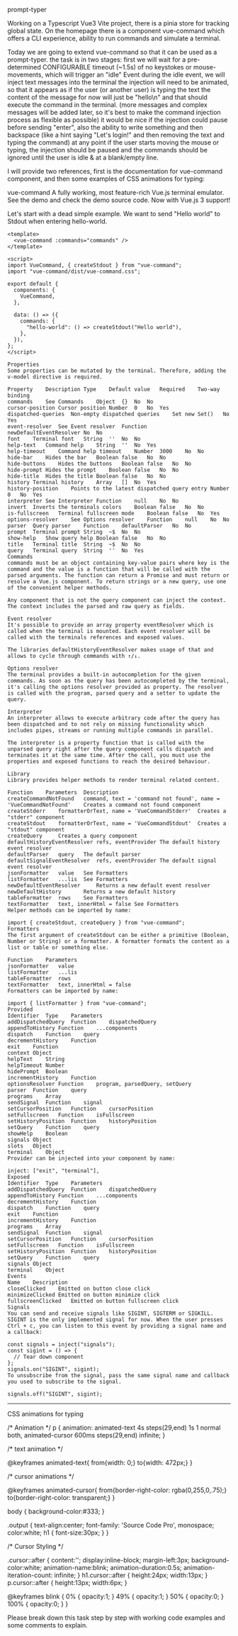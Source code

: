 prompt-typer

Working on a Typescript Vue3 Vite project, there is a pinia store for tracking global state.
On the homepage there is a component vue-command which offers a CLI experience, ability to run commands and simulate a terminal.


Today we are going to extend vue-command so that it can be used as a prompt-typer.
the task is in two stages:
    first we will wait for a pre-determined CONFIGURABLE timeout (~1.5s) of no keystokes or mouse-movements, which will trigger an "idle" Event
    during the idle event, we will inject text messages into the terminal
    the injection will need to be animated, so that it appears as if the user (or another user) is typing the text
    the content of the message for now will just be "hello\n" and that should execute the command in the terminal.
    (more messages and complex messages will be added later, so it's best to make the command injection process as flexible as possible)
    it would be nice if the injection could pause before sending "enter", also the ability to write something and then backspace (like a hint saying "Let's login!" and then removing the text and typing the command)
    at any point if the user starts moving the mouse or typing, the injection should be paused and the commands should be ignored until the user is idle & at a blank/empty line.

I will provide two references, first is the documentation for vue-command component, and then some examples of CSS animations for typing:


vue-command
A fully working, most feature-rich Vue.js terminal emulator. See the demo and check the demo source code. Now with Vue.js 3 support!

Let's start with a dead simple example. We want to send "Hello world" to Stdout when entering hello-world.

```
<template>
  <vue-command :commands="commands" />
</template>

<script>
import VueCommand, { createStdout } from "vue-command";
import "vue-command/dist/vue-command.css";

export default {
  components: {
    VueCommand,
  },

  data: () => ({
    commands: {
      "hello-world": () => createStdout("Hello world"),
    },
  }),
};
</script>
```

```
Properties
Some properties can be mutated by the terminal. Therefore, adding the v-model directive is required.

Property	Description	Type	Default value	Required	Two-way binding
commands	See Commands	Object	{}	No	No
cursor-position	Cursor position	Number	0	No	Yes
dispatched-queries	Non-empty dispatched queries	Set	new Set()	No	Yes
event-resolver	See Event resolver	Function	newDefaultEventResolver	No	No
font	Terminal font	String	''	No	No
help-text	Command help	String	''	No	Yes
help-timeout	Command help timeout	Number	3000	No	No
hide-bar	Hides the bar	Boolean	false	No	No
hide-buttons	Hides the buttons	Boolean	false	No	No
hide-prompt	Hides the prompt	Boolean	false	No	No
hide-title	Hides the title	Boolean	false	No	No
history	Terminal history	Array	[]	No	Yes
history-position	Points to the latest dispatched query entry	Number	0	No	Yes
interpreter	See Interpreter	Function	null	No	No
invert	Inverts the terminals colors	Boolean	false	No	No
is-fullscreen	Terminal fullscreen mode	Boolean	false	No	Yes
options-resolver	See Options resolver	Function	null	No	No
parser	Query parser	Function	defaultParser	No	No
prompt	Terminal prompt	String	~$	No	No
show-help	Show query help	Boolean	false	No	No
title	Terminal title	String	~$	No	No
query	Terminal query	String	''	No	Yes
Commands
commands must be an object containing key-value pairs where key is the command and the value is a function that will be called with the parsed arguments. The function can return a Promise and must return or resolve a Vue.js component. To return strings or a new query, use one of the convenient helper methods.

Any component that is not the query component can inject the context. The context includes the parsed and raw query as fields.

Event resolver
It's possible to provide an array property eventResolver which is called when the terminal is mounted. Each event resolver will be called with the terminals references and exposed values.

The libraries defaultHistoryEventResolver makes usage of that and allows to cycle through commands with ↑/↓.

Options resolver
The terminal provides a built-in autocompletion for the given commands. As soon as the query has been autocompleted by the terminal, it's calling the options resolver provided as property. The resolver is called with the program, parsed query and a setter to update the query.

Interpreter
An interpreter allows to execute arbitrary code after the query has been dispatched and to not rely on missing functionality which includes pipes, streams or running multiple commands in parallel.

The interpreter is a property function that is called with the unparsed query right after the query component calls dispatch and terminates it at the same time. After the call, you must use the properties and exposed functions to reach the desired behaviour.
```

```
Library
Library provides helper methods to render terminal related content.

Function	Parameters	Description
createCommandNotFound	command, text = 'command not found', name = 'VueCommandNotFound'	Creates a command not found component
createStderr	formatterOrText, name = 'VueCommandStderr'	Creates a "stderr" component
createStdout	formatterOrText, name = 'VueCommandStdout'	Creates a "stdout" component
createQuery		Creates a query component
defaultHistoryEventResolver	refs, eventProvider	The default history event resolver
defaultParser	query	The default parser
defaultSignalEventResolver	refs, eventProvider	The default signal event resolver
jsonFormatter	value	See Formatters
listFormatter	...lis	See Formatters
newDefaultEventResolver		Returns a new default event resolver
newDefaultHistory		Returns a new default history
tableFormatter	rows	See Formatters
textFormatter	text, innerHtml = false	See Formatters
Helper methods can be imported by name:

import { createStdout, createQuery } from "vue-command";
Formatters
The first argument of createStdout can be either a primitive (Boolean, Number or String) or a formatter. A formatter formats the content as a list or table or something else.

Function	Parameters
jsonFormatter	value
listFormatter	...lis
tableFormatter	rows
textFormatter	text, innerHtml = false
Formatters can be imported by name:

import { listFormatter } from "vue-command";
Provided
Identifier	Type	Parameters
addDispatchedQuery	Function	dispatchedQuery
appendToHistory	Function	...components
dispatch	Function	query
decrementHistory	Function
exit	Function
context	Object
helpText	String
helpTimeout	Number
hidePrompt	Boolean
incrementHistory	Function
optionsResolver	Function	program, parsedQuery, setQuery
parser	Function	query
programs	Array
sendSignal	Function	signal
setCursorPosition	Function	cursorPosition
setFullscreen	Function	isFullscreen
setHistoryPosition	Function	historyPosition
setQuery	Function	query
showHelp	Boolean
signals	Object
slots	Object
terminal	Object
Provider can be injected into your component by name:

inject: ["exit", "terminal"],
Exposed
Identifier	Type	Parameters
addDispatchedQuery	Function	dispatchedQuery
appendToHistory	Function	...components
decrementHistory	Function
dispatch	Function	query
exit	Function
incrementHistory	Function
programs	Array
sendSignal	Function	signal
setCursorPosition	Function	cursorPosition
setFullscreen	Function	isFullscreen
setHistoryPosition	Function	historyPosition
setQuery	Function	query
signals	Object
terminal	Object
Events
Name	Description
closeClicked	Emitted on button close click
minimizeClicked	Emitted on button minimize click
fullscreenClicked	Emitted on button fullscreen click
Signals
You can send and receive signals like SIGINT, SIGTERM or SIGKILL. SIGINT is the only implemented signal for now. When the user presses Ctrl + c, you can listen to this event by providing a signal name and a callback:

const signals = inject("signals");
const sigint = () => {
  // Tear down component
};
signals.on("SIGINT", sigint);
To unsubscribe from the signal, pass the same signal name and callback you used to subscribe to the signal.

signals.off("SIGINT", sigint);
```



---
CSS animations for typing


/* Animation */
p {
  animation: animated-text 4s steps(29,end) 1s 1 normal both,
             animated-cursor 600ms steps(29,end) infinite;
}

/* text animation */

@keyframes animated-text{
  from{width: 0;}
  to{width: 472px;}
}

/* cursor animations */

@keyframes animated-cursor{
  from{border-right-color: rgba(0,255,0,.75);}
  to{border-right-color: transparent;}
}


body {
    background-color:#333;
  }

  .output {
    text-align:center;
    font-family: 'Source Code Pro', monospace;
    color:white;
    h1 {
      font-size:30px;
    }
  }

  /* Cursor Styling */

  .cursor::after {
    content:'';
    display:inline-block;
    margin-left:3px;
    background-color:white;
    animation-name:blink;
    animation-duration:0.5s;
    animation-iteration-count: infinite;
  }
  h1.cursor::after {
    height:24px;
    width:13px;
  }
  p.cursor::after {
    height:13px;
    width:6px;
  }

  @keyframes blink {
    0% {
      opacity:1;
    }
    49% {
      opacity:1;
    }
    50% {
      opacity:0;
    }
    100% {
      opacity:0;
    }
  }


Please break down this task step by step with working code examples and some comments to explain.
